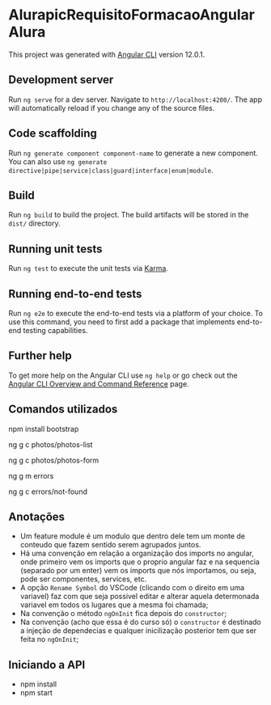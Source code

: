 # AlurapicRequisitoFormacaoAngularAlura

This project was generated with [Angular CLI](https://github.com/angular/angular-cli) version 12.0.1.

## Development server

Run `ng serve` for a dev server. Navigate to `http://localhost:4200/`. The app will automatically reload if you change any of the source files.

## Code scaffolding

Run `ng generate component component-name` to generate a new component. You can also use `ng generate directive|pipe|service|class|guard|interface|enum|module`.

## Build

Run `ng build` to build the project. The build artifacts will be stored in the `dist/` directory.

## Running unit tests

Run `ng test` to execute the unit tests via [Karma](https://karma-runner.github.io).

## Running end-to-end tests

Run `ng e2e` to execute the end-to-end tests via a platform of your choice. To use this command, you need to first add a package that implements end-to-end testing capabilities.

## Further help

To get more help on the Angular CLI use `ng help` or go check out the [Angular CLI Overview and Command Reference](https://angular.io/cli) page.

## Comandos utilizados

npm install bootstrap

ng g c photos/photos-list

ng g c photos/photos-form

ng g m errors

ng g c errors/not-found

## Anotações

- Um feature module é um modulo que dentro dele tem um monte de conteudo que fazem sentido serem agrupados juntos.
- Há uma convenção em relação a organização dos imports no angular, onde primeiro vem os imports que o proprio angular faz e na sequencia (separado por um enter) vem os imports que nós importamos, ou seja, pode ser componentes, services, etc.
- A opção `Rename Symbol` do VSCode (clicando com o direito em uma variavel) faz com que seja possivel editar e alterar aquela determonada variavel em todos os lugares que a mesma foi chamada;
- Na convenção o método `ngOnInit` fica depois do `constructor`;
- Na convenção (acho que essa é do curso só) o `constructor` é destinado a injeção de dependecias e qualquer inicilização posterior tem que ser feita no `ngOnInit`;

## Iniciando a API

- npm install
- npm start
